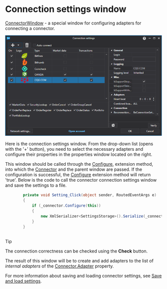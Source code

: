 # Connection settings window

[ConnectorWindow](../api/StockSharp.Xaml.ConnectorWindow.html) \- a special window for configuring adapters for connecting a connector. 

![API GUI ConnectorWindow](../images/API_GUI_ConnectorWindow.png)

Here is the connection settings window. From the drop\-down list (opens with the '+' button), you need to select the necessary adapters and configure their properties in the properties window located on the right. 

This window should be called through the [Configure](../api/StockSharp.Xaml.Extensions.Configure.html), extension method, into which the [Connector](../api/StockSharp.Algo.Connector.html) and the parent window are passed. If the configuration is successful, the [Configure](../api/StockSharp.Xaml.Extensions.Configure.html) extension method will return 'true'. Below is the code to call the connector connection settings window and save the settings to a file. 

```cs
		private void Setting_Click(object sender, RoutedEventArgs e)
		{
			if (_connector.Configure(this))
			{
				new XmlSerializer<SettingsStorage>().Serialize(_connector.Save(), _connectorFile);
			}
		}
	  				
```

> [!TIP]
> The connection correctness can be checked using the **Check** button.

The result of this window will be to create and add adapters to the list of *internal adapters* of the [Connector.Adapter](../api/StockSharp.Algo.Connector.Adapter.html) property. 

For more information about saving and loading connector settings, see [Save and load settings](API_Connectors_SaveConnectorSettings.md).
